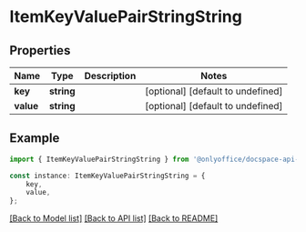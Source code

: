 # ItemKeyValuePairStringString


## Properties

Name | Type | Description | Notes
------------ | ------------- | ------------- | -------------
**key** | **string** |  | [optional] [default to undefined]
**value** | **string** |  | [optional] [default to undefined]

## Example

```typescript
import { ItemKeyValuePairStringString } from '@onlyoffice/docspace-api-typescript';

const instance: ItemKeyValuePairStringString = {
    key,
    value,
};
```

[[Back to Model list]](../README.md#documentation-for-models) [[Back to API list]](../README.md#documentation-for-api-endpoints) [[Back to README]](../README.md)
